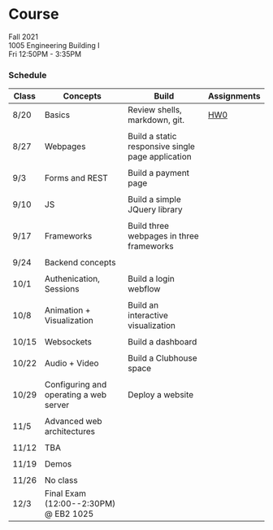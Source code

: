 # Course

Fall 2021  
1005  Engineering Building I  
Fri 12:50PM - 3:35PM  

### Schedule

|Class | Concepts   | Build     | Assignments |
| ---  | -------    |  ---      | ---         |
| 8/20 | Basics | Review shells, markdown, git. | [HW0](HWS/HW0.md)
|      |
| 8/27 | Webpages | Build a static responsive single page application
|      |
| 9/3  | Forms and REST | Build a payment page |
|      |
| 9/10 | JS | Build a simple JQuery library
|      |
| 9/17 | Frameworks | Build three webpages in three frameworks
|      |
| 9/24 | Backend concepts | 
|      |
| 10/1 | Authenication, Sessions | Build a login webflow
|      |
| 10/8 | Animation + Visualization | Build an interactive visualization | 
|      |
| 10/15| Websockets    | Build a dashboard |
|      |
| 10/22| Audio + Video | Build a Clubhouse space |
|      |
| 10/29| Configuring and operating a web server | Deploy a website
|      |
| 11/5 | Advanced web architectures
|      |
| 11/12| TBA
|      |
| 11/19| Demos
|      |
| 11/26| No class
| 12/3 | Final Exam (12:00--2:30PM) @ EB2 1025 | |  |
